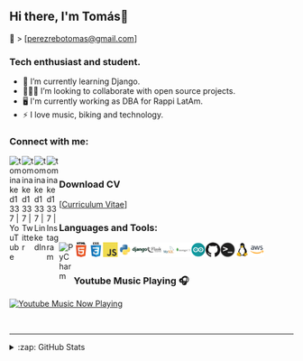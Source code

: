 ## Hi there, I'm Tomás👋

:email: > [perezrebotomas@gmail.com]

### Tech enthusiast and student.

- 🐍 I’m currently learning Django.
- 🧑‍🤝‍🧑 I’m looking to collaborate with open source projects.
- 🖥️ I'm currently working as DBA for Rappi LatAm.
- ⚡ I love music, biking and technology.

### Connect with me:

[<img align="left" alt="tominaked1337 | YouTube" width="22px" src="https://cdn.jsdelivr.net/npm/simple-icons@v3/icons/youtube.svg" />][youtube]
[<img align="left" alt="tominaked1337 | Twitter" width="22px" src="https://cdn.jsdelivr.net/npm/simple-icons@v3/icons/twitter.svg" />][twitter]
[<img align="left" alt="tominaked1337 | LinkedIn" width="22px" src="https://cdn.jsdelivr.net/npm/simple-icons@v3/icons/linkedin.svg" />][linkedin]
[<img align="left" alt="tominaked1337 | Instagram" width="22px" src="https://cdn.jsdelivr.net/npm/simple-icons@v3/icons/instagram.svg" />][instagram]

<br />

### Download CV
[<a href="https://github.com/tominaked1337/curriculum_vitae/blob/main/CV%20Tom%C3%A1s%20Perez.pdf" title="Curriculum Vitae" target="_blank">Curriculum Vitae</a>]


### Languages and Tools:

<img align="left" alt="PyCharm" width="26px" src="https://cdn.jsdelivr.net/npm/simple-icons@v3/icons/pycharm.svg" />
<img align="left" alt="HTML5" width="26px" src="https://raw.githubusercontent.com/github/explore/80688e429a7d4ef2fca1e82350fe8e3517d3494d/topics/html/html.png" />
<img align="left" alt="CSS3" width="26px" src="https://raw.githubusercontent.com/github/explore/80688e429a7d4ef2fca1e82350fe8e3517d3494d/topics/css/css.png" />
<img align="left" alt="JavaScript" width="26px" src="https://raw.githubusercontent.com/github/explore/80688e429a7d4ef2fca1e82350fe8e3517d3494d/topics/javascript/javascript.png" />
<img align="left" alt="Python" width="26px" src="https://raw.githubusercontent.com/github/explore/80688e429a7d4ef2fca1e82350fe8e3517d3494d/topics/python/python.png" />
<img align="left" alt="Django" width="26px" src="https://raw.githubusercontent.com/github/explore/80688e429a7d4ef2fca1e82350fe8e3517d3494d/topics/django/django.png" />
<img align="left" alt="Flask" width="26px" src="https://raw.githubusercontent.com/github/explore/80688e429a7d4ef2fca1e82350fe8e3517d3494d/topics/flask/flask.png" />
<img align="left" alt="MySQL" width="26px" src="https://raw.githubusercontent.com/github/explore/80688e429a7d4ef2fca1e82350fe8e3517d3494d/topics/mysql/mysql.png" />
<img align="left" alt="MongoDB" width="26px" src="https://raw.githubusercontent.com/github/explore/80688e429a7d4ef2fca1e82350fe8e3517d3494d/topics/mongodb/mongodb.png" />
<img align="left" alt="Arduino" width="26px" src="https://raw.githubusercontent.com/github/explore/80688e429a7d4ef2fca1e82350fe8e3517d3494d/topics/arduino/arduino.png" />
<img align="left" alt="GitHub" width="26px" src="https://raw.githubusercontent.com/github/explore/78df643247d429f6cc873026c0622819ad797942/topics/github/github.png" />
<img align="left" alt="Terminal" width="26px" src="https://raw.githubusercontent.com/github/explore/80688e429a7d4ef2fca1e82350fe8e3517d3494d/topics/terminal/terminal.png" />
<img align="left" alt="Linux" width="26px" src="https://raw.githubusercontent.com/github/explore/80688e429a7d4ef2fca1e82350fe8e3517d3494d/topics/linux/linux.png" />
<img align="left" alt="AWS" width="26px" src="https://raw.githubusercontent.com/github/explore/80688e429a7d4ef2fca1e82350fe8e3517d3494d/topics/aws/aws.png" />

<br />
<br />

### Youtube Music Playing 🎧
[<img src="https://now-playing-codestackr.vercel.app/api/spotify-playing" alt="Youtube Music Now Playing" width="350" />](https://music.youtube.com/channel/UCwEczApJj_hb_OKZlur74qQ?feature=share)

<br />

---

<details>
  <summary>:zap: GitHub Stats</summary>

  <img align="left" alt="tominaked1337's GitHub Stats" src="https://github-readme-stats-six-rose.vercel.app/api?username=tominaked1337&show_icons=true&hide_border=true" />

</details>


[twitter]: https://twitter.com/toomiperez_
[youtube]: https://www.youtube.com/channel/UCwEczApJj_hb_OKZlur74qQ
[instagram]: https://www.instagram.com/tominaked/
[linkedin]: https://www.linkedin.com/in/tom%C3%A1s-perez-122645178/

